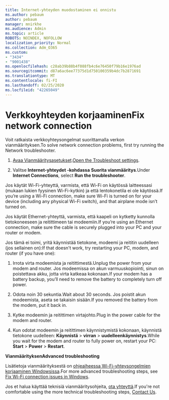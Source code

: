 ```yaml
---
title: Internet-yhteyden muodostaminen ei onnistu
ms.author: pebaum
author: pebaum
manager: mnirkhe
ms.audience: Admin
ms.topic: article
ROBOTS: NOINDEX, NOFOLLOW
localization_priority: Normal
ms.collection: Adm_O365
ms.custom:
- "3434"
- "9001438"
ms.openlocfilehash: c28ab39b88b4f088fb4c6e76450f79b16e1976ad
ms.sourcegitcommit: d87a6ac6ee77375d1d750100359b4dc7b2871691
ms.translationtype: MT
ms.contentlocale: fi-FI
ms.lasthandoff: 02/25/2020
ms.locfileid: "42265049"
---
```

# <a name="fix-network-connection"></a><span data-ttu-id="35375-102">Verkkoyhteyden korjaaminen</span><span class="sxs-lookup"><span data-stu-id="35375-102">Fix network connection</span></span>

<span data-ttu-id="35375-103">Voit ratkaista verkkoyhteysongelmat suorittamalla verkon vianmäärityksen.</span><span class="sxs-lookup"><span data-stu-id="35375-103">To solve network connection problems, first try running the Network troubleshooter.</span></span> 

1. <span data-ttu-id="35375-104">[Avaa Vianmääritysasetukset](ms-settings:troubleshoot).</span><span class="sxs-lookup"><span data-stu-id="35375-104">[Open the Troubleshoot settings](ms-settings:troubleshoot).</span></span>

2. <span data-ttu-id="35375-105">Valitse **Internet-yhteydet -kohdassa** **Suorita vianmääritys**.</span><span class="sxs-lookup"><span data-stu-id="35375-105">Under **Internet Connections**, select **Run the troubleshooter**.</span></span>

<span data-ttu-id="35375-106">Jos käytät Wi-Fi-yhteyttä, varmista, että Wi-Fi on käytössä laitteessasi (mukaan lukien fyysinen Wi-Fi-kytkin) ja että lentokonetila ei ole käytössä.</span><span class="sxs-lookup"><span data-stu-id="35375-106">If you’re using a Wi-Fi connection, make sure Wi-Fi is turned on for your device (including any physical Wi-Fi switch), and that airplane mode isn’t turned on.</span></span>

<span data-ttu-id="35375-107">Jos käytät Ethernet-yhteyttä, varmista, että kaapeli on kytketty kunnolla tietokoneeseen ja reitittimeen tai modeemiin.</span><span class="sxs-lookup"><span data-stu-id="35375-107">If you’re using an Ethernet connection, make sure the cable is securely plugged into your PC and your router or modem.</span></span>

<span data-ttu-id="35375-108">Jos tämä ei toimi, yritä käynnistää tietokone, modeemi ja reititin uudelleen (jos sellainen on):</span><span class="sxs-lookup"><span data-stu-id="35375-108">If that doesn't work, try restarting your PC, modem, and router (if you have one):</span></span>

1. <span data-ttu-id="35375-109">Irrota virta modeemista ja reitittimestä.</span><span class="sxs-lookup"><span data-stu-id="35375-109">Unplug the power from your modem and router.</span></span> <span data-ttu-id="35375-110">Jos modeemissa on akun varmuuskopiointi, sinun on poistettava akku, jotta virta katkeaa kokonaan.</span><span class="sxs-lookup"><span data-stu-id="35375-110">If your modem has a battery backup, you’ll need to remove the battery to completely turn off power.</span></span>

2. <span data-ttu-id="35375-111">Odota noin 30 sekuntia.</span><span class="sxs-lookup"><span data-stu-id="35375-111">Wait about 30 seconds.</span></span> <span data-ttu-id="35375-112">Jos poistit akun modeemista, aseta se takaisin sisään.</span><span class="sxs-lookup"><span data-stu-id="35375-112">If you removed the battery from the modem, put it back in.</span></span>

3. <span data-ttu-id="35375-113">Kytke modeemin ja reitittimen virtajohto.</span><span class="sxs-lookup"><span data-stu-id="35375-113">Plug in the power cable for the modem and router.</span></span>

4. <span data-ttu-id="35375-114">Kun odotat modeemin ja reitittimen käynnistymistä kokonaan, käynnistä tietokone uudelleen: **Käynnistä** > **virran** > **uudelleenkäynnistys**.</span><span class="sxs-lookup"><span data-stu-id="35375-114">While you wait for the modem and router to fully power on, restart your PC: **Start** > **Power** > **Restart**.</span></span>

<span data-ttu-id="35375-115">**Vianmäärityksen**</span><span class="sxs-lookup"><span data-stu-id="35375-115">**Advanced troubleshooting**</span></span>

<span data-ttu-id="35375-116">Lisätietoja vianmäärityksestä on [ohjeaiheessa Wi-Fi-yhteysongelmien korjaaminen Windowsissa](https://support.microsoft.com/help/10741?ocid=SMC10741%2F).</span><span class="sxs-lookup"><span data-stu-id="35375-116">For more advanced troubleshooting steps, see [Fix Wi-Fi connection issues in Windows](https://support.microsoft.com/help/10741?ocid=SMC10741%2F).</span></span> 

<span data-ttu-id="35375-117">Jos et halua käyttää teknisiä vianmääritysohjeita, [ota yhteyttä](https://support.microsoft.com/contactus).</span><span class="sxs-lookup"><span data-stu-id="35375-117">If you're not comfortable using the more technical troubleshooting steps, [Contact Us](https://support.microsoft.com/contactus).</span></span>
